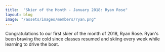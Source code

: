 ```yaml
---
title:  "Skier of the Month - January 2018: Ryan Rose"
layout: blog
image: "/assets/images/members/ryan.png"
---
```


Congratulations to our first skier of the month of 2018, Ryan Rose. Ryan's been braving the cold since classes resumed and skiing every week while learning to drive the boat.
